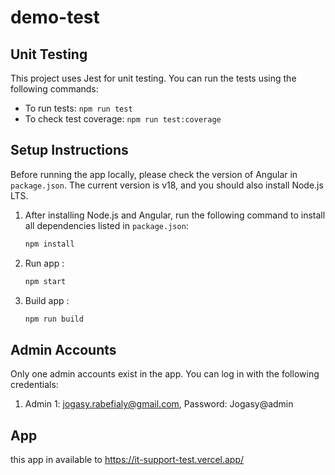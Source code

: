 # demo-test

## Unit Testing
This project uses Jest for unit testing. You can run the tests using the following commands:
- To run tests: `npm run test`
- To check test coverage: `npm run test:coverage`

## Setup Instructions
Before running the app locally, please check the version of Angular in `package.json`. The current version is v18, and you should also install Node.js LTS.

1. After installing Node.js and Angular, run the following command to install all dependencies listed in `package.json`:
   ```bash
   npm install

2. Run app :
   ```bash
   npm start

3. Build app :
   ```bash
   npm run build

## Admin Accounts
Only one admin accounts exist in the app. You can log in with the following credentials:

1. Admin 1: jogasy.rabefialy@gmail.com, Password: Jogasy@admin

## App 
this app in available to https://it-support-test.vercel.app/
